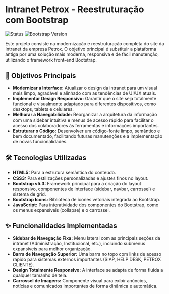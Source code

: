 # Intranet Petrox - Reestruturação com Bootstrap

![Status](https://img.shields.io/badge/status-em%20desenvolvimento-yellow)
![Bootstrap Version](https://img.shields.io/badge/Bootstrap-v5.3.2-7952B3?logo=bootstrap)

Este projeto consiste na modernização e reestruturação completa do site da Intranet da empresa Petrox. O objetivo principal é substituir a plataforma antiga por uma solução mais moderna, responsiva e de fácil manutenção, utilizando o framework front-end Bootstrap.

## 🎯 Objetivos Principais

* **Modernizar a Interface:** Atualizar o design da intranet para um visual mais limpo, agradável e alinhado com as tendências de UI/UX atuais.
* **Implementar Design Responsivo:** Garantir que o site seja totalmente funcional e visualmente adaptado para diferentes dispositivos, como desktops, tablets e celulares.
* **Melhorar a Navegabilidade:** Reorganizar a arquitetura da informação com uma sidebar intuitiva e menus de acesso rápido para facilitar o acesso dos colaboradores às ferramentas e informações importantes.
* **Estruturar o Código:** Desenvolver um código-fonte limpo, semântico e bem documentado, facilitando futuras manutenções e a implementação de novas funcionalidades.

## 🛠️ Tecnologias Utilizadas

* **HTML5:** Para a estrutura semântica do conteúdo.
* **CSS3:** Para estilizações personalizadas e ajustes finos no layout.
* **Bootstrap v5.3:** Framework principal para a criação do layout responsivo, componentes de interface (sidebar, navbar, carrossel) e sistema de grid.
* **Bootstrap Icons:** Biblioteca de ícones vetoriais integrada ao Bootstrap.
* **JavaScript:** Para interatividade dos componentes do Bootstrap, como os menus expansíveis (collapse) e o carrossel.

## ✨ Funcionalidades Implementadas

* **Sidebar de Navegação Fixa:** Menu lateral com as principais seções da intranet (Administração, Institucional, etc.), incluindo submenus expansíveis para melhor organização.
* **Barra de Navegação Superior:** Uma barra no topo com links de acesso rápido para sistemas externos importantes (SIAP, HELP DESK, PETROX CLIENTE).
* **Design Totalmente Responsivo:** A interface se adapta de forma fluida a qualquer tamanho de tela.
* **Carrossel de Imagens:** Componente visual para exibir anúncios, notícias e comunicados importantes de forma dinâmica e automática.

